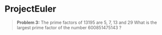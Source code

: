 ProjectEuler
============

> **Problem 3:** The prime factors of 13195 are 5, 7, 13 and 29
> What is the largest prime factor of the number 600851475143 ?






